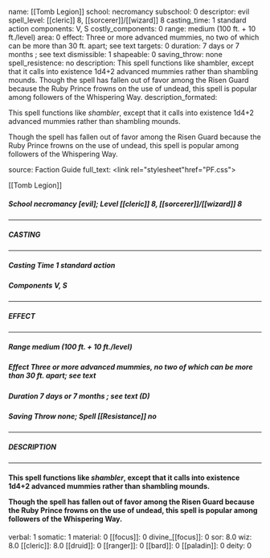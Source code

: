 name: [[Tomb Legion]]
school: necromancy
subschool: 0
descriptor: evil
spell_level: [[cleric]] 8, [[sorcerer]]/[[wizard]] 8
casting_time: 1 standard action
components: V, S
costly_components: 0
range: medium (100 ft. + 10 ft./level)
area: 0
effect: Three or more advanced mummies, no two of which can be more than 30 ft. apart; see text
targets: 0
duration: 7 days or 7 months ; see text
dismissible: 1
shapeable: 0
saving_throw: none
spell_resistence: no
description: This spell functions like shambler, except that it calls into existence 1d4+2 advanced mummies rather than shambling mounds.  Though the spell has fallen out of favor among the Risen Guard because the Ruby Prince frowns on the use of undead, this spell is popular among followers of the Whispering Way.
description_formated: <p>This spell functions like <i>shambler</i>, except that it calls into existence 1d4+2 advanced mummies rather than shambling mounds.</p><p>Though the spell has fallen out of favor among the Risen Guard because the Ruby Prince frowns on the use of undead, this spell is popular among followers of the Whispering Way.</p>
source: Faction Guide
full_text: <link rel="stylesheet"href="PF.css"><div class="heading"><p class="alignleft">[[Tomb Legion]]</p><div style="clear: both;"></div></div><div><h5><b>School </b>necromancy [evil]; <b>Level </b>[[cleric]] 8, [[sorcerer]]/[[wizard]] 8</h5></div><hr/><div><h5><b>CASTING</b></h5></div><hr/><div><h5><b>Casting Time </b>1 standard action</h5><h5><b>Components </b>V, S</h5></div><hr/><div><h5><b>EFFECT</b></h5></div><hr/><div><h5><b>Range </b>medium (100 ft. + 10 ft./level)</h5><h5><b>Effect </b>Three or more advanced mummies, no two of which can be more than 30 ft. apart; see text</h5><h5><b>Duration </b>7 days or 7 months ; see text (D)</h5><h5><b>Saving Throw </b>none; <b>Spell [[Resistance]] </b>no</h5></div><hr/><div><h5><b>DESCRIPTION</b></h5></div><hr/><div><h4><p>This spell functions like <i>shambler</i>, except that it calls into existence 1d4+2 advanced mummies rather than shambling mounds.</p><p>Though the spell has fallen out of favor among the Risen Guard because the Ruby Prince frowns on the use of undead, this spell is popular among followers of the Whispering Way.</p></h4></div>
verbal: 1
somatic: 1
material: 0
[[focus]]: 0
divine_[[focus]]: 0
sor: 8.0
wiz: 8.0
[[cleric]]: 8.0
[[druid]]: 0
[[ranger]]: 0
[[bard]]: 0
[[paladin]]: 0
deity: 0
